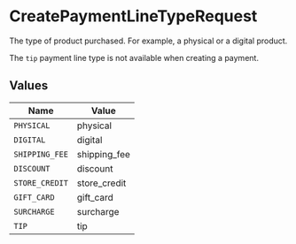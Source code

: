 # CreatePaymentLineTypeRequest

The type of product purchased. For example, a physical or a digital product.

The `tip` payment line type is not available when creating a payment.


## Values

| Name           | Value          |
| -------------- | -------------- |
| `PHYSICAL`     | physical       |
| `DIGITAL`      | digital        |
| `SHIPPING_FEE` | shipping_fee   |
| `DISCOUNT`     | discount       |
| `STORE_CREDIT` | store_credit   |
| `GIFT_CARD`    | gift_card      |
| `SURCHARGE`    | surcharge      |
| `TIP`          | tip            |